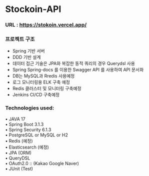 # Stockoin-API

### URL : https://stokoin.vercel.app/

### 프로젝트 구조
- Spring 기반 서버    
- DDD 기반 설계     
- 데이터 접근 기술은 JPA와 복잡한 동적 쿼리의 경우 Querydsl 사용    
- Spring Spring-docs 를 이용한 Swagger API 를 사용하여 API 문서화
- DB는 MySQL과 Rredis 사용예정
- 로그 모니터링용 ELK 구축 예정
- Redis 클러스터 및 모니터링 구축예정
- Jenkins CI/CD 구축예정

### Technologies used:

• JAVA 17    
• Spring Boot 3.1.3     
• Spring Security 6.1.3     
• PostgreSQL or MySQL or H2            
• Redis (예정)     
• Elasticsearch (예정)    
• JPA (ORM)   
• QueryDSL      
• OAuth2.0 :: (Kakao Google Naver)     
• JUnit (Test)    
